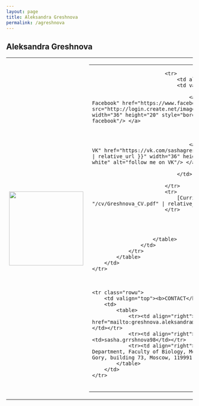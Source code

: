 ```yaml
---
layout: page
title: Aleksandra Greshnova
permalink: /agreshnova
---
```


##  <b>Aleksandra Greshnova</b> 

<table class="rowu">
<colgroup>
<col width="20%" />
<col width="80%" />
</colgroup>
<tbody>

<tr class="rowu">
		<td markdown="span">
			<img src="{{ "/assets/Greshnova.png" | relative_url }}" width="200px" />
		</td>
		<td>
			<table>
				<colgroup>
				<col width="50%" />
				<col width="50%" />
				</colgroup>
				<tr>
					<td>
						<table>

							<tr>
								<td align="right">Social media:</td>
								<td valign="top" align="left">

									<a target="_blank" title="find us on Facebook" href="https://www.facebook.com/aleksandra.greshnova.9"> <img src="http://login.create.net/images/icons/user/facebook_40x40.png" width="36" height="20" style="border:1px solid white" alt="follow me on facebook"/> </a>

									
			
									<a target="_blank" title="find us on VK" href="https://vk.com/sashagreshnova"> <img src="{{ "/assets/vk.png" | relative_url }}" width="36" height="20" style="border:1px solid white" alt="follow me on VK"/> </a>
			
								</td>
								
							</tr>
							<tr>
								[Curriculum Vitae]({{ "/cv/Greshnova_CV.pdf" | relative_url }})
							</tr>
							
							
							
							
						</table>
					</td>
				</tr>
			</table>
		</td>
	</tr>
	
	
	
	<tr class="rowu">
		<td valign="top"><b>CONTACT</b></td>
		<td>
			<table>
				<tr><td align="right">E-mail:</td><td><a href="mailto:greshnova.aleksandra@gmail.com">a.greshnova@intbio.org</a></td></tr>
				<tr><td align="right">Skype:</td><td>sasha.grrshnova98</td></tr>
				<tr><td align="right">Address:</td><td>Bioengineering Department, Faculty of Biology, Moscow State University, 1 Leninskie Gory, building 73, Moscow, 119991 Russia</td></tr>
			</table>
		</td>
	</tr>
			
</tbody>
</table>
